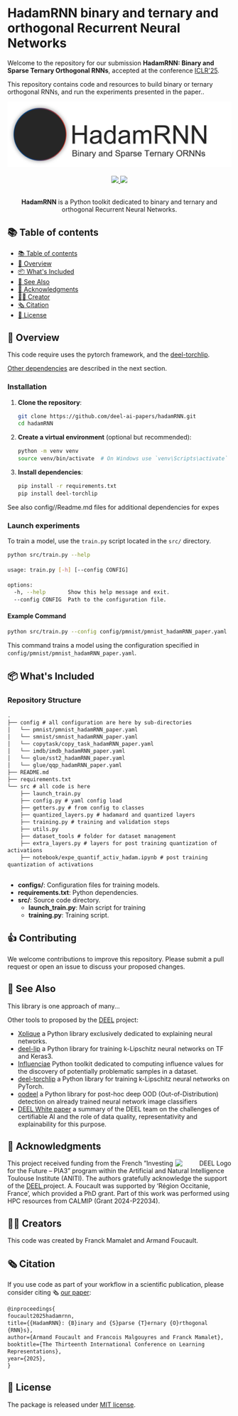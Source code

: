# HadamRNN binary and ternary and orthogonal Recurrent Neural Networks

Welcome to the repository for our submission **HadamRNN: Binary and Sparse Ternary Orthogonal RNNs**, accepted at the conference [ICLR'25](https://iclr.cc/).

This repository contains code and resources to build binary or ternary orthogonal RNNs, and run the experiments presented in the paper..

<!-- Banner section -->
<div align="center">
        <picture>
                <source media="(prefers-color-scheme: dark)" srcset="./docs/assets/banner_dark.png">
                <source media="(prefers-color-scheme: light)" srcset="./docs/assets/banner_light.png">
                <img alt="Library Banner" src="./docs/assets/banner_light.png">
        </picture>
</div>
<br>

<!-- Badge section -->
<div align="center">
    <a href="#">
        <img src="https://img.shields.io/badge/Python-3.6, 3.7, 3.8-efefef">
    </a>
    <a href="#">
        <img src="https://img.shields.io/badge/License-MIT-efefef">
    </a>
</div>
<br>

<!-- Short description of your library -->
<p align="center">
  <b>HadamRNN</b> is a Python toolkit dedicated to binary and ternary and orthogonal Recurrent Neural Networks.

  [//]: # "<!-- Link to the documentation -->"
  [//]: # "%<br>"
  [//]: # "<a href=\"https://www.youtube.com/watch?v=dQw4w9WgXcQ\"><strong>Explore Libname docs »</strong></a>"
  [//]: # "<br>"

</p>

## 📚 Table of contents

- [📚 Table of contents](#-table-of-contents)
- [🚀 Overview](#-overview)
- [📦 What's Included](#-whats-included)
- [👀 See Also](#-see-also)
- [🙏 Acknowledgments](#-acknowledgments)
- [👨‍🎓 Creator](#-creator)
- [🗞️ Citation](#-citation)
- [📝 License](#-license)


[//]: # "- [🔥 Tutorials](#-tutorials)"
[//]: # "- [👍 Contributing](#-contributing)"
[//]: # "## 🔥 Tutorials"
[//]: # "We propose some tutorials to get familiar with the library and its API:"
[//]: # "- [Getting started](https://colab.research.google.com/drive/1XproaVxXjO9nrBSyyy7BuKJ1vy21iHs2) <sub> [![Open In Colab](https://colab.research.google.com/assets/colab-badge.svg)](https://colab.research.google.com/github/deel-ai/<libname>/blob/master/docs/notebooks/demo_fake.ipynb) </sub>"


## 🚀 Overview

This code require uses the pytorch framework, and the [deel-torchlip](https://github.com/deel-ai/deel-torchlip). 

[Other dependencies](#-Install-dependencies) are described in the next section.

### Installation

1. **Clone the repository**:

   ```bash
   git clone https://github.com/deel-ai-papers/hadamRNN.git
   cd hadamRNN
   ```
   
2. **Create a virtual environment** (optional but recommended):

   ```bash
   python -m venv venv
   source venv/bin/activate  # On Windows use `venv\Scripts\activate`
   ```

3. **Install dependencies**:

   ```bash
   pip install -r requirements.txt
   pip install deel-torchlip
   ```
  See also config/<expe>/Readme.md files for additional dependencies for expes

### Launch experiments

To train a model, use the `train.py` script located in the `src/` directory.

```bash
python src/train.py --help

usage: train.py [-h] [--config CONFIG]

options:
  -h, --help       Show this help message and exit.
  --config CONFIG  Path to the configuration file.
```

#### Example Command

```bash
python src/train.py --config config/pmnist/pmnist_hadamRNN_paper.yaml
```

This command trains a model using the configuration specified in `config/pmnist/pmnist_hadamRNN_paper.yaml`.

## 📦 What's Included


### Repository Structure

```plaintext
.
├── config # all configuration are here by sub-directories
│   └── pmnist/pmnist_hadamRNN_paper.yaml
│   └── smnist/smnist_hadamRNN_paper.yaml
│   └── copytask/copy_task_hadamRNN_paper.yaml
│   └── imdb/imdb_hadamRNN_paper.yaml
│   └── glue/sst2_hadamRNN_paper.yaml
│   └── glue/qqp_hadamRNN_paper.yaml
├── README.md
├── requirements.txt
└── src # all code is here
    ├── launch_train.py
    ├── config.py # yaml config load
    ├── getters.py # from config to classes
    ├── quantized_layers.py # hadamard and quantized layers
    ├── training.py # training and validation steps
    ├── utils.py 
    ├── dataset_tools # folder for dataset management
    ├── extra_layers.py # layers for post training quantization of activations
    ├── notebook/expe_quantif_activ_hadam.ipynb # post training quantization of activations


```

- **configs/**: Configuration files for training models.
- **requirements.txt**: Python dependencies.
- **src/**: Source code directory.
  - **launch_train.py**: Main script for  training
  - **training.py**: Training script.

## 👍 Contributing

We welcome contributions to improve this repository. Please submit a pull request or open an issue to discuss your proposed changes.

## 👀 See Also

This library is one approach of many...

Other tools to proposed by the [DEEL](www.deel.ai) project:

- [Xplique](https://github.com/deel-ai/xplique) a Python library exclusively dedicated to explaining neural networks.
- [deel-lip](https://github.com/deel-ai/deel-lip) a Python library for training k-Lipschitz neural networks on TF and Keras3.
- [Influenciae](https://github.com/deel-ai/influenciae) Python toolkit dedicated to computing influence values for the discovery of potentially problematic samples in a dataset.
- [deel-torchlip](https://github.com/deel-ai/deel-torchlip) a Python library for training k-Lipschitz neural networks on PyTorch.
- [oodeel](https://github.com/deel-ai/oodeel) a Python library for post-hoc deep OOD (Out-of-Distribution) detection on already trained neural network image classifiers
- [DEEL White paper](https://arxiv.org/abs/2103.10529) a summary of the DEEL team on the challenges of certifiable AI and the role of data quality, representativity and explainability for this purpose.

## 🙏 Acknowledgments

<div align="right">
  <picture>
    <source media="(prefers-color-scheme: dark)" srcset="https://share.deel.ai/apps/theming/image/logo?useSvg=1&v=10"  width="25%" align="right">
    <source media="(prefers-color-scheme: light)" srcset="https://www.deel.ai/wp-content/uploads/2021/05/logo-DEEL.png"  width="25%" align="right">
    <img alt="DEEL Logo" src="https://www.deel.ai/wp-content/uploads/2021/05/logo-DEEL.png" width="25%" align="right">
  </picture>
</div>
This project received funding from the French ”Investing for the Future – PIA3” program within the Artificial and Natural Intelligence Toulouse Institute (ANITI). The authors gratefully acknowledge the support of the <a href="https://www.deel.ai/"> DEEL </a> project. A. Foucault was supported by
‘Région Occitanie, France’, which provided a PhD grant. Part of this work was performed using HPC
resources from CALMIP (Grant 2024-P22034).

## 👨‍🎓 Creators

This code was created by Franck Mamalet and Armand Foucault.

## 🗞️ Citation

If you use code as part of your workflow in a scientific publication, please consider citing 🗞️ [our paper](https://arxiv.org/abs/2502.00047):

```
@inproceedings{
foucault2025hadamrnn,
title={{HadamRNN}: {B}inary and {S}parse {T}ernary {O}rthogonal {RNN}s},
author={Armand Foucault and Francois Malgouyres and Franck Mamalet},
booktitle={The Thirteenth International Conference on Learning Representations},
year={2025},
}
```

## 📝 License

The package is released under [MIT license](LICENSE).
